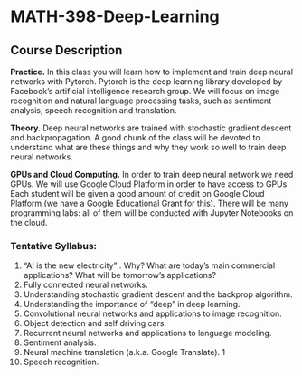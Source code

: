 # MATH-398-Deep-Learning
## Course Description

**Practice.** In this class you will learn how to implement and train deep neural networks with Pytorch. Pytorch is the deep learning library developed by Facebook’s artificial intelligence research group. We will focus on image recognition and natural language processing tasks, such as sentiment analysis, speech recognition and translation. 

**Theory.** Deep neural networks are trained with stochastic gradient descent and backpropagation. A good chunk of the class will be devoted to understand what are these things and why they work so well to train deep neural networks. 



**GPUs and Cloud Computing.** In order to train deep neural network we need GPUs. We will use Google Cloud Platform in order to have access to GPUs. Each student will be given a good amount of credit on Google Cloud Platform (we have a Google Educational Grant for this). There will be many programming labs: all of them will be conducted with Jupyter Notebooks on the cloud. 

###  Tentative Syllabus: 

1. “AI is the new electricity” . Why? What are today’s main commercial applications? What will be tomorrow’s applications? 
2. Fully connected neural networks. 
3. Understanding stochastic gradient descent and the backprop algorithm. 
4. Understanding the importance of “deep” in deep learning. 
5. Convolutional neural networks and applications to image recognition.
6. Object detection and self driving cars. 
7. Recurrent neural networks and applications to language modeling. 
8. Sentiment analysis. 
9. Neural machine translation (a.k.a. Google Translate). 1
10. Speech recognition.